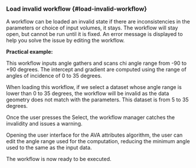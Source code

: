 ### Load invalid workflow {#load-invalid-workflow}

A workflow can be loaded an invalid state if there are inconsistencies in the parameters or choice of input volumes, it stays. The workflow will stay open, but cannot be run until it is fixed. An error message is displayed to help you solve the issue by editing the workflow.

**Practical example:**

This workflow inputs angle gathers and scans chi angle range from -90 to +90 degrees. The intercept and gradient are computed using the range of angles of incidence of 0 to 35 degrees.

When loading this workflow, if we select a dataset whose angle range is lower than 0 to 35 degrees, the workflow will be invalid as the data geometry does not match with the parameters. This dataset is from 5 to 35 degrees.

Once the user presses the Select, the workflow manager catches the invalidity and issues a warning.

Opening the user interface for the AVA attributes algorithm, the user can edit the angle range used for the computation, reducing the minimum angle used to the same as the input data.

The workflow is now ready to be executed.